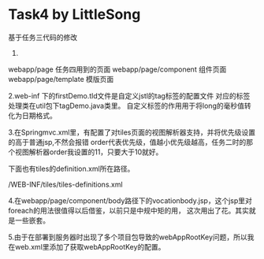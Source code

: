 # Task4   by LittleSong

基于任务三代码的修改

1.
webapp/page           任务四用到的页面
webapp/page/component  组件页面
webapp/page/template   模版页面

2.web-inf 下的firstDemo.tld文件是自定义jstl的tag标签的配置文件
对应的标签处理类在util包下tagDemo.java类里。
自定义标签的作用用于将long的毫秒值转化为日期格式。


3.在Springmvc.xml里，有配置了对tiles页面的视图解析器支持，并将优先级设置的高于普通jsp,不然会报错
order代表优先级，值越小优先级越高，任务二时的那个视图解析器order我设置的11，只要大于10就好。

下面也有tiles的definition.xml所在路径。

<bean id="tilesConfigurer" class="org.springframework.web.servlet.view.tiles3.TilesConfigurer">
        <property name="definitions">
            <list>
                <value>/WEB-INF/tiles/tiles-definitions.xml</value>
            </list>
        </property>
    </bean>
    <bean id="viewResolver" class="org.springframework.web.servlet.view.UrlBasedViewResolver">
        <property name="viewClass" value="org.springframework.web.servlet.view.tiles3.TilesView"/>
        <property name="order" value="10"/>
    </bean>

4.在webapp/page/component/body路径下的vocationbody.jsp，这个jsp里对foreach的用法很值得以后借鉴，以前只是中规中矩的用，
这次用出了花。其实就是一些嵌套。


5.由于在部署到服务器时出现了多个项目包导致的webAppRootKey问题，所以我在web.xml里添加了获取webAppRootKey的配置。
